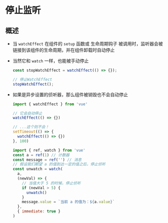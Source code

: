 # 停止监听

## 概述

+ 当 `watchEffect` 在组件的 `setup` 函数或 生命周期钩子 被调用时，监听器会被链接到该组件的生命周期，并在组件卸载时自动停止
+ 当然它和 `watch` 一样，也能被手动停止

  ```js
  const stopWatchEffect = watchEffect(() => {});

  // 停止WatchEffect
  stopWatchEffect();
  ```

+ 如果是异步设置的侦听器，那么组件被销毁也不会自动停止

  ```js
  import { watchEffect } from 'vue'

  // 它会自动停止
  watchEffect(() => {})

  // ...这个则不会！
  setTimeout(() => {
    watchEffect(() => {})
  }, 100)
  ```

  ```js
  import { ref, watch } from 'vue'
  const a = ref(1) // 计数器
  const message = ref('') // 消息
  // 假设我们期望 a 的值到达一定的值之后，停止侦听
  const unwatch = watch(
    a,
    (newVal) => {
      // 当值大于 5 的时候，停止侦听
      if (newVal > 5) {
        unwatch()
      }
      message.value = `当前 a 的值为：${a.value}`
    },
    { immediate: true }
  )
  ```
